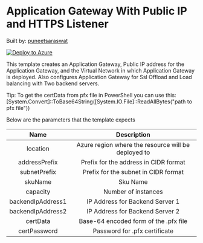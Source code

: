 # Application Gateway With Public IP and HTTPS Listener

Built by: [puneetsaraswat](https://github.com/puneetsaraswat)

[![Deploy to Azure](http://azuredeploy.net/deploybutton.png)](https://portal.azure.com/#create/Microsoft.Template/uri/https%3A%2F%2Fraw.githubusercontent.com%2FAzure%2Fazure-quickstart-templates%2Fmaster%2F101-create-applicationgateway-publicip-ssl-offload%2Fazuredeploy.json)


This template creates an Application Gateway, Public IP address for the Application Gateway, and the Virtual Network in which Application Gateway is deployed. Also configures Application Gateway for Ssl Offload and Load balancing with Two backend servers. 

Tip: To get the certData from pfx file in PowerShell you can use this: [System.Convert]::ToBase64String([System.IO.File]::ReadAllBytes("path to pfx file"))


Below are the parameters that the template expects

| Name                      | Description                                               |
|:-------------------------:|:---------------------------------------------------------:|
| location                  | Azure region where the resource will be deployed to       |
| addressPrefix             | Prefix for the address in CIDR format                     |
| subnetPrefix              | Prefix for the subnet in CIDR format                      |
| skuName                   | Sku Name                                                  |
| capacity                  | Number of instances                                       |
| backendIpAddress1         | IP Address for Backend Server 1                           |
| backendIpAddress2         | IP Address for Backend Server 2                           |
| certData                  | Base-64 encoded form of the .pfx file                     |
| certPassword              | Password for .pfx certificate                             |